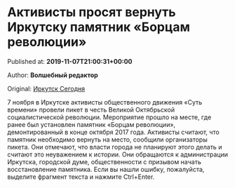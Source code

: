 
# Активисты просят вернуть Иркутску памятник «Борцам революции»

Published at: **2019-11-07T21:00:31+00:00**

Author: **Волшебный редактор**

Original: [Иркутск Сегодня](https://irk.today/2019/11/08/aktivisty-prosjat-vernut-irkutsku-pamjatnik-borcam-revoljucii/)

7 ноября в Иркутске активисты общественного движения «Суть времени» провели пикет в честь Великой Октябрьской социалистической революции. Мероприятие прошло на месте, где ранее был установлен памятник «Борцам революции», демонтированный в конце октября 2017 года.
Активисты считают, что памятник необходимо вернуть на место, сообщили организаторы пикета. Они отмечают, что власти города не планируют этого делать и считают это неуважением к истории.
Они обращаются к администрации Иркутска, городской думе, общественности с призывом начать восстановление памятника.
Если вы нашли ошибку, пожалуйста, выделите фрагмент текста и нажмите Ctrl+Enter.
